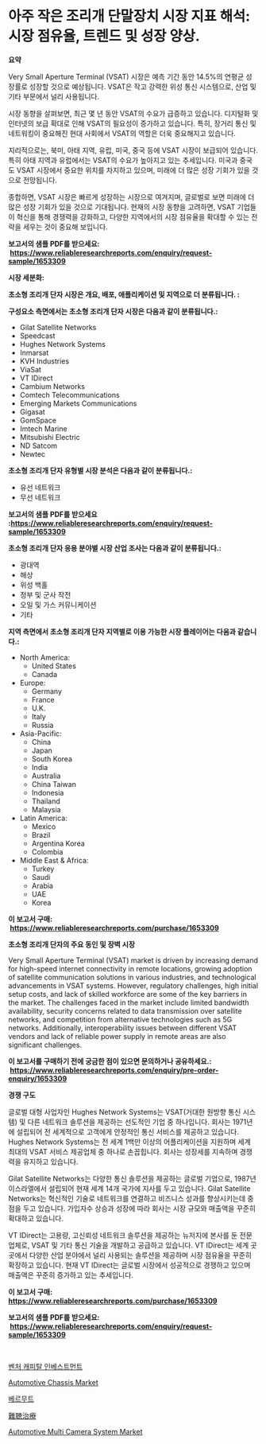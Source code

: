 <p><h1>아주 작은 조리개 단말장치 시장 지표 해석: 시장 점유율, 트렌드 및 성장 양상.</h1></p><p><strong>요약</strong></p>
<p><p>Very Small Aperture Terminal (VSAT) 시장은 예측 기간 동안 14.5%의 연평균 성장률로 성장할 것으로 예상됩니다. VSAT은 작고 강력한 위성 통신 시스템으로, 산업 및 기타 부문에서 널리 사용됩니다.</p><p>시장 동향을 살펴보면, 최근 몇 년 동안 VSAT의 수요가 급증하고 있습니다. 디지털화 및 인터넷의 보급 확대로 인해 VSAT의 필요성이 증가하고 있습니다. 특히, 장거리 통신 및 네트워킹이 중요해진 현대 사회에서 VSAT의 역할은 더욱 중요해지고 있습니다.</p><p>지리적으로는, 북미, 아태 지역, 유럽, 미국, 중국 등에 VSAT 시장이 보급되어 있습니다. 특히 아태 지역과 유럽에서는 VSAT의 수요가 높아지고 있는 추세입니다. 미국과 중국도 VSAT 시장에서 중요한 위치를 차지하고 있으며, 미래에 더 많은 성장 기회가 있을 것으로 전망됩니다.</p><p>종합하면, VSAT 시장은 빠르게 성장하는 시장으로 여겨지며, 글로벌로 보면 미래에 더 많은 성장 기회가 있을 것으로 기대됩니다. 현재의 시장 동향을 고려하면, VSAT 기업들이 혁신을 통해 경쟁력을 강화하고, 다양한 지역에서의 시장 점유율을 확대할 수 있는 전략을 세우는 것이 중요해 보입니다.</p></p>
<p><strong>보고서의 샘플 PDF를 받으세요: &nbsp;<a href="https://www.reliableresearchreports.com/enquiry/request-sample/1653309">https://www.reliableresearchreports.com/enquiry/request-sample/1653309</a></strong></p>
<p><strong>시장 세분화:</strong></p>
<p><strong> 초소형 조리개 단자 시장은 개요, 배포, 애플리케이션 및 지역으로 더 분류됩니다. :</strong></p>
<p><strong>구성요소 측면에서는 초소형 조리개 단자 시장은 다음과 같이 분류됩니다.:</strong></p>
<p><ul><li>Gilat Satellite Networks</li><li>Speedcast</li><li>Hughes Network Systems</li><li>Inmarsat</li><li>KVH Industries</li><li>ViaSat</li><li>VT IDirect</li><li>Cambium Networks</li><li>Comtech Telecommunications</li><li>Emerging Markets Communications</li><li>Gigasat</li><li>GomSpace</li><li>Imtech Marine</li><li>Mitsubishi Electric</li><li>ND Satcom</li><li>Newtec</li></ul></p>
<p><strong> 초소형 조리개 단자 유형별 시장 분석은 다음과 같이 분류됩니다.:</strong></p>
<p><ul><li>유선 네트워크</li><li>무선 네트워크</li></ul></p>
<p><strong>보고서의 샘플 PDF를 받으세요 :<a href="https://www.reliableresearchreports.com/enquiry/request-sample/1653309">https://www.reliableresearchreports.com/enquiry/request-sample/1653309</a></strong></p>
<p><strong> 초소형 조리개 단자 응용 분야별 시장 산업 조사는 다음과 같이 분류됩니다.:</strong></p>
<p><ul><li>광대역</li><li>해상</li><li>위성 백홀</li><li>정부 및 군사 작전</li><li>오일 및 가스 커뮤니케이션</li><li>기타</li></ul></p>
<p><strong>지역 측면에서 초소형 조리개 단자 지역별로 이용 가능한 시장 플레이어는 다음과 같습니다.:</strong></p>
<p><ul>
    <li>
        North America:
        <ul>
            <li>United States</li>
            <li>Canada</li>
        </ul>
    </li>
    <li>
        Europe:
        <ul>
            <li>Germany</li>
            <li>France</li>
            <li>U.K.</li>
            <li>Italy</li>
            <li>Russia</li>
        </ul>
    </li>
    <li>
        Asia-Pacific:
        <ul>
            <li>China</li>
            <li>Japan</li>
            <li>South Korea</li>
            <li>India</li>
            <li>Australia</li>
            <li>China Taiwan</li>
            <li>Indonesia</li>
            <li>Thailand</li>
            <li>Malaysia</li>
        </ul>
    </li>
    <li>
        Latin America:
        <ul>
            <li>Mexico</li>
            <li>Brazil</li>
            <li>Argentina Korea</li>
            <li>Colombia</li>
        </ul>
    </li>
    <li>
        Middle East & Africa:
        <ul>
            <li>Turkey</li>
            <li>Saudi</li>
            <li>Arabia</li>
            <li>UAE</li>
            <li>Korea</li>
        </ul>
    </li>
    </ul></p>
<p><strong>이 보고서 구매: &nbsp;<a href="https://www.reliableresearchreports.com/purchase/1653309">https://www.reliableresearchreports.com/purchase/1653309</a></strong></p>
<p><strong>초소형 조리개 단자의 주요 동인 및 장벽 시장</strong></p>
<p><p>Very Small Aperture Terminal (VSAT) market is driven by increasing demand for high-speed internet connectivity in remote locations, growing adoption of satellite communication solutions in various industries, and technological advancements in VSAT systems. However, regulatory challenges, high initial setup costs, and lack of skilled workforce are some of the key barriers in the market. The challenges faced in the market include limited bandwidth availability, security concerns related to data transmission over satellite networks, and competition from alternative technologies such as 5G networks. Additionally, interoperability issues between different VSAT vendors and lack of reliable power supply in remote areas are also significant challenges.</p></p>
<p><strong>이 보고서를 구매하기 전에 궁금한 점이 있으면 문의하거나 공유하세요.: &nbsp;<a href="https://www.reliableresearchreports.com/enquiry/pre-order-enquiry/1653309">https://www.reliableresearchreports.com/enquiry/pre-order-enquiry/1653309</a></strong></p>
<p><strong>경쟁 구도</strong></p>
<p><p>글로벌 대형 사업자인 Hughes Network Systems는 VSAT(거대한 원방향 통신 시스템) 및 다른 네트워크 솔루션을 제공하는 선도적인 기업 중 하나입니다. 회사는 1971년에 설립되어 전 세계적으로 고객에게 안정적인 통신 서비스를 제공하고 있습니다. Hughes Network Systems는 전 세계 1백만 이상의 어플리케이션을 지원하며 세계 최대의 VSAT 서비스 제공업체 중 하나로 손꼽힙니다. 회사는 성장세를 지속하며 경쟁력을 유지하고 있습니다.</p><p>Gilat Satellite Networks는 다양한 통신 솔루션을 제공하는 글로벌 기업으로, 1987년 이스라엘에서 설립되어 현재 세계 14개 국가에 지사를 두고 있습니다. Gilat Satellite Networks는 혁신적인 기술로 네트워크를 연결하고 비즈니스 성과를 향상시키는데 중점을 두고 있습니다. 가입자수 상승과 성장에 따라 회사는 시장 규모와 매출액을 꾸준히 확대하고 있습니다.</p><p>VT IDirect는 고용량, 고신뢰성 네트워크 솔루션을 제공하는 뉴저지에 본사를 둔 전문 업체로, VSAT 및 기타 통신 기술을 개발하고 공급하고 있습니다. VT IDirect는 세계 곳곳에서 다양한 산업 분야에서 널리 사용되는 솔루션을 제공하며 시장 점유율을 꾸준히 확장하고 있습니다. 현재 VT IDirect는 글로벌 시장에서 성공적으로 경쟁하고 있으며 매출액은 꾸준히 증가하고 있는 추세입니다.</p></p>
<p><strong>이 보고서 구매: &nbsp; <a href="https://www.reliableresearchreports.com/purchase/1653309">https://www.reliableresearchreports.com/purchase/1653309</a></strong></p>
<p><strong>보고서의 샘플 PDF를 받으세요: &nbsp;<a href="https://www.reliableresearchreports.com/enquiry/request-sample/1653309">https://www.reliableresearchreports.com/enquiry/request-sample/1653309</a></strong><strong></strong></p>
<p>&nbsp;</p>
<p><p><a href="https://github.com/vs10l4sfg5c/Market-Research-Report-List-1/blob/main/400122210744.md">벤처 캐피탈 인베스트먼트</a></p><p><a href="https://issuu.com/reportprime-2/docs/automotive-chassis-market-size-2030.pptx">Automotive Chassis Market</a></p><p><a href="https://github.com/Skyleitney456456/Market-Research-Report-List-1/blob/main/277708810745.md">베르무트</a></p><p><a href="https://medium.com/@alicequigley2023/%E8%81%B4%E8%A6%9A%E9%9A%9C%E5%AE%B3%E6%B2%BB%E7%99%82%E3%81%AE%E5%B8%82%E5%A0%B4%E8%AA%BF%E6%9F%BB%E3%83%AC%E3%83%9D%E3%83%BC%E3%83%88-%E3%81%9D%E3%81%AE%E6%AD%B4%E5%8F%B2%E3%81%A8%E4%BA%88%E6%B8%AC2031-2031-4ef6cb8d8828">難聴治療</a></p><p><a href="https://issuu.com/reportprime-2/docs/automotive-multi-camera-system-market-size-2030.pp">Automotive Multi Camera System Market</a></p></p>